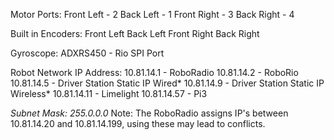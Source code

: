 Motor Ports:
Front Left - 2
Back Left - 1
Front Right - 3
Back Right - 4

Built in Encoders:
Front Left
Back Left
Front Right
Back Right

Gyroscope:
ADXRS450 - Rio SPI Port

Robot Network IP Address:
10.81.14.1 - RoboRadio
10.81.14.2 - RoboRio
10.81.14.5 - Driver Station Static IP Wired*
10.81.14.9 - Driver Station Static IP Wireless*
10.81.14.11 - Limelight
10.81.14.57 - Pi3

*Subnet Mask: 255.0.0.0*
Note: The RoboRadio assigns IP's between 10.81.14.20 and 10.81.14.199, using these may lead to conflicts.